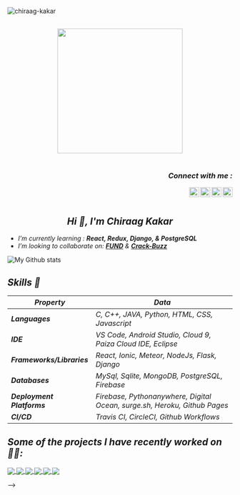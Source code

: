 <p align="left"> <img src="https://komarev.com/ghpvc/?username=chiraag-kakar" alt="chiraag-kakar" /> </p>
<p align="center">
 <br><img src="https://github.com/chiraag-kakar/chiraag-kakar/blob/master/hadder.gif" width="280px"><br><br>
</p>
<h3 align="right"><i>Connect with me :</i></h3>
<a href="https://linkedin.com/in/chiraag-kakar">
  <img align="right" alt="Chiraag Kakar - LinkedIn" width="22px" src="https://cdn.jsdelivr.net/npm/simple-icons@v3/icons/linkedin.svg"/>
</a>
<a href="https://instagram.com/0212Chiraag">
  <img align="right" alt="Chiraag Kakar - Instagram" width="22px" src="https://cdn.jsdelivr.net/npm/simple-icons@v3/icons/instagram.svg"/>
</a>
<a href="https://twitter.com/0212Chiraag">
  <img align="right" alt="Chiraag Kakar - Twitter" width="22px" src="https://cdn.jsdelivr.net/npm/simple-icons@v3/icons/twitter.svg"/>
</a>
<a href="https://facebook.com/0212Chiraag">
  <img align="right" alt="Chiraag Kakar - Facebook" width="22px" src="https://cdn.jsdelivr.net/npm/simple-icons@v3/icons/facebook.svg"/>
</a>
<br/>
<br/>
<h2 align="center"><i>Hi 👋, I'm Chiraag Kakar</i></h1>


-  *I’m currently learning       : **React, Redux, Django, & PostgreSQL***
-  *I’m looking to collaborate on: **[FUND](https://github.com/chiraag-kakar/FUND)** & **[Crack-Buzz](https://github.com/chiraag-kakar/Crack-Buzz)***
<a>
 <img alt="My Github stats"align="center" src="https://github-readme-stats.vercel.app/api?username=chiraag-kakar&count_private=true&show_icons=true&layout=compact&theme=vue" />
</a>


## *Skills 🤹*

| *Property* 	| *Data* 	|
|-	|-	|
| ***Languages*** 	| *C, C++, JAVA, Python, HTML, CSS, Javascript* 	|
| ***IDE*** 	| *VS Code, Android Studio, Cloud 9, Paiza Cloud IDE, Eclipse* 	|
| ***Frameworks/Libraries*** 	| *React, Ionic, Meteor, NodeJs, Flask, Django* 	|
| ***Databases*** 	| *MySql, Sqlite, MongoDB, PostgreSQL, Firebase*  	|
| ***Deployment Platforms*** 	| *Firebase, Pythonanywhere, Digital Ocean, surge.sh, Heroku, Github Pages* 	|
| ***CI/CD*** 	| *Travis CI, CircleCI, Github Workflows* 	|

## *Some of the projects I have recently worked on 👨‍💻:*
<a href="https://github.com/chiraag-kakar/Crack-Buzz">
  <img align="center" src="https://github-readme-stats.vercel.app/api/pin/?username=chiraag-kakar&repo=Crack-Buzz&theme=graywhite&layout=compact" />
</a>
<a href="https://github.com/chiraag-kakar/My-Django-Blog">
  <img align="center" src="https://github-readme-stats.vercel.app/api/pin/?username=chiraag-kakar&repo=My-Django-Blog&theme=graywhite&layout=compact" />
</a>
<a href="https://github.com/chiraag-kakar/RailsBlog">
  <img align="center" src="https://github-readme-stats.vercel.app/api/pin/?username=chiraag-kakar&repo=RailsBlog&theme=graywhite&layout=compact" />
</a>
<a href="https://github.com/chiraag-kakar/Netclone">
  <img align="center" src="https://github-readme-stats.vercel.app/api/pin/?username=chiraag-kakar&repo=Netclone&theme=graywhite&layout=compact" />
</a>
<a href="https://github.com/chiraag-kakar/PyAutomation">
  <img align="center" src="https://github-readme-stats.vercel.app/api/pin/?username=chiraag-kakar&repo=PyAutomation&theme=graywhite&layout=compact" />
</a>
<a href="https://github.com/chiraag-kakar/REPP-APP">
  <img align="center" src="https://github-readme-stats.vercel.app/api/pin/?username=chiraag-kakar&repo=REPP-APP&theme=graywhite&layout=compact" />
</a>







<!--
<a>
  <img alt="Top Langs"align="center" src="https://github-readme-stats.vercel.app/api/top-langs/?username=chiraag-kakar&layout=compact&theme=dark" />
</a>
<p align="left">
  <img src="https://devicons.github.io/devicon/devicon.git/icons/c/c-original.svg" alt="c" width="40" height="40"/>
  <img src="https://devicons.github.io/devicon/devicon.git/icons/cplusplus/cplusplus-original.svg" alt="cplusplus" width="40" height="40"/>
  <img src="https://devicons.github.io/devicon/devicon.git/icons/java/java-original.svg" alt="java" width="40" height="40"/>
  <img src="https://devicons.github.io/devicon/devicon.git/icons/python/python-original.svg" alt="python" width="40" height="40"/>
  <img src="https://devicons.github.io/devicon/devicon.git/icons/ruby/ruby-original.svg" alt="ruby" width="40" height="40"/>
  <img src="https://www.vectorlogo.zone/logos/gnu_bash/gnu_bash-icon.svg" alt="bash" width="40" height="40"/>
  <img src="https://devicons.github.io/devicon/devicon.git/icons/linux/linux-original.svg" alt="linux" width="40" height="40"/>
  <img src="https://devicons.github.io/devicon/devicon.git/icons/html5/html5-original-wordmark.svg" alt="html5" width="40" height="40"/>
  <img src="https://devicons.github.io/devicon/devicon.git/icons/css3/css3-original-wordmark.svg" alt="css3" width="40" height="40"/>
  <img src="https://devicons.github.io/devicon/devicon.git/icons/bootstrap/bootstrap-plain.svg" alt="bootstrap" width="40" height="40"/>
  <img src="https://devicons.github.io/devicon/devicon.git/icons/javascript/javascript-original.svg" alt="javascript" width="40" height="40"/>
  <img src="https://devicons.github.io/devicon/devicon.git/icons/react/react-original-wordmark.svg" alt="react" width="40" height="40"/> 
  <img src="https://devicons.github.io/devicon/devicon.git/icons/ionic/ionic-original.svg" alt="ionic" width="40" height="40"/>
  <img src="https://www.vectorlogo.zone/logos/meteor/meteor-ar21.svg" alt="meteorjs" width="40" height="40"/>
  <img src="https://devicons.github.io/devicon/devicon.git/icons/mongodb/mongodb-original-wordmark.svg" alt="mongodb" width="40" height="40"/>
  <img src="https://devicons.github.io/devicon/devicon.git/icons/express/express-original-wordmark.svg" alt="express" width="40" height="40"/>-->
 -->

<!--
<img src="https://devicons.github.io/devicon/devicon.git/icons/mysql/mysql-original-wordmark.svg" alt="mysql" width="40" height="40"/>
  <img src="https://www.vectorlogo.zone/logos/postgresql/postgresql-vertical.svg" alt="postgresql" width="40" height="40"/>
  <img src="https://devicons.github.io/devicon/devicon.git/icons/django/django-original.svg" alt="django" width="40" height="40"/>
  <img src="https://www.vectorlogo.zone/logos/pocoo_flask/pocoo_flask-ar21.svg" alt="flask" width="40" height="40"/>
  <img src="https://devicons.github.io/devicon/devicon.git/icons/nodejs/nodejs-original-wordmark.svg" alt="nodejs" width="40" height="40"/>
  <img src="https://devicons.github.io/devicon/devicon.git/icons/amazonwebservices/amazonwebservices-original-wordmark.svg" alt="aws" width="40" height="40"/>
  <img src="https://www.vectorlogo.zone/logos/google_cloud/google_cloud-icon.svg" alt="gcp" width="40" height="40"/>
  <img src="https://www.vectorlogo.zone/logos/git-scm/git-scm-icon.svg" alt="git" width="40" height="40"/>   
-->


<!--
**chiraag-kakar/chiraag-kakar** is a ✨ _special_ ✨ repository because its `README.md` (this file) appears on your GitHub profile.
- 📫 How to reach me: [Linkedin](https://linkedin.com/in/chiraag-kakar)
- 💬 How to follow me: [Twitter](https://twitter.com/0212Chiraag) | [Instagram](https://instagram.com/0212Chiraag)
Here are some ideas to get you started:
- 🔭 I’m currently working on ...
- 🌱 I’m currently learning ...
- 👯 I’m looking to collaborate on ...
- 🤔 I’m looking for help with ...
- 💬 Ask me about ...
- 📫 How to reach me: ...
- 😄 Pronouns: ...
- ⚡ Fun fact: ...
<p align="center">😃Hit that <code><b>Star</b></code> button to show some ❤️ if you liked the repo.</p>
-->
